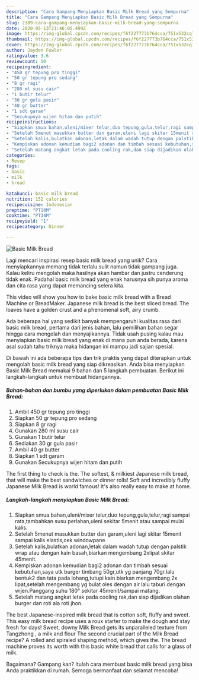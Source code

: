 ```yaml
---
description: "Cara Gampang Menyiapkan Basic Milk Bread yang Sempurna"
title: "Cara Gampang Menyiapkan Basic Milk Bread yang Sempurna"
slug: 2389-cara-gampang-menyiapkan-basic-milk-bread-yang-sempurna
date: 2020-05-13T21:46:05.499Z
image: https://img-global.cpcdn.com/recipes/f6f227773b764cca/751x532cq70/basic-milk-bread-foto-resep-utama.jpg
thumbnail: https://img-global.cpcdn.com/recipes/f6f227773b764cca/751x532cq70/basic-milk-bread-foto-resep-utama.jpg
cover: https://img-global.cpcdn.com/recipes/f6f227773b764cca/751x532cq70/basic-milk-bread-foto-resep-utama.jpg
author: Jayden Fowler
ratingvalue: 3.6
reviewcount: 10
recipeingredient:
- "450 gr tepung pro tinggi"
- "50 gr tepung pro sedang"
- "8 gr ragi"
- "280 ml susu cair"
- "1 butir telur"
- "30 gr gula pasir"
- "40 gr butter"
- "1 sdt garam"
- "Secukupnya wijen hitam dan putih"
recipeinstructions:
- "Siapkan smua bahan,uleni/mixer telur,duo tepung,gula,telur,ragi sampai rata,tambahkan susu perlahan,uleni sekitar 5menit atau sampai mulai kalis."
- "Setelah 5menut masukkan butter dan garam,uleni lagi skitar 15menit sampai kalis elastis,cek windowpane"
- "Setelah kalis,bulatkan adonan,letak dalam wadah tutup dengan palstik wrap atau dengan kain basah,biarkan mengembang 2xlipat skitar 45menit."
- "Kempiskan adonan kemudian bagi2 adonan dan timbah sesuai kebutuhan,saya utk burger timbang 50gr,utk yg panjang 70gr.lalu bentuk2 dan tata pada lohang,tutupi kain biarkan mengembang 2x lipat,setelah mengembang yg bulat oles dengan air lalu taburi dengan wijen.Panggang suhu 180° sekitar 45menit/sampai matang."
- "Setelah matang angkat letak pada cooling rak,dan siap dijadikan olahan burger dan roti ala roti jhon."
categories:
- Resep
tags:
- basic
- milk
- bread

katakunci: basic milk bread 
nutrition: 152 calories
recipecuisine: Indonesian
preptime: "PT18M"
cooktime: "PT34M"
recipeyield: "1"
recipecategory: Dinner

---
```



![Basic Milk Bread](https://img-global.cpcdn.com/recipes/f6f227773b764cca/751x532cq70/basic-milk-bread-foto-resep-utama.jpg)

Lagi mencari inspirasi resep basic milk bread yang unik? Cara menyiapkannya memang tidak terlalu sulit namun tidak gampang juga. Kalau keliru mengolah maka hasilnya akan hambar dan justru cenderung tidak enak. Padahal basic milk bread yang enak harusnya sih punya aroma dan cita rasa yang dapat memancing selera kita.

This video will show you how to bake basic milk bread with a Bread Machine or BreadMaker. Japanese milk bread is the best sliced bread. The loaves have a golden crust and a phenomenal soft, airy crumb.

Ada beberapa hal yang sedikit banyak mempengaruhi kualitas rasa dari basic milk bread, pertama dari jenis bahan, lalu pemilihan bahan segar hingga cara mengolah dan menyajikannya. Tidak usah pusing kalau mau menyiapkan basic milk bread yang enak di mana pun anda berada, karena asal sudah tahu triknya maka hidangan ini mampu jadi sajian spesial.


Di bawah ini ada beberapa tips dan trik praktis yang dapat diterapkan untuk mengolah basic milk bread yang siap dikreasikan. Anda bisa menyiapkan Basic Milk Bread memakai 9 bahan dan 5 langkah pembuatan. Berikut ini langkah-langkah untuk membuat hidangannya.

<!--inarticleads1-->

##### Bahan-bahan dan bumbu yang diperlukan dalam pembuatan Basic Milk Bread:

1. Ambil 450 gr tepung pro tinggi
1. Siapkan 50 gr tepung pro sedang
1. Siapkan 8 gr ragi
1. Gunakan 280 ml susu cair
1. Gunakan 1 butir telur
1. Sediakan 30 gr gula pasir
1. Ambil 40 gr butter
1. Siapkan 1 sdt garam
1. Gunakan Secukupnya wijen hitam dan putih


The first thing to check is the. The softest, &amp; milkiest Japanese milk bread, that will make the best sandwiches or dinner rolls! Soft and incredibly fluffy Japanese Milk Bread is world famous! It&#39;s also really easy to make at home. 

<!--inarticleads2-->

##### Langkah-langkah menyiapkan Basic Milk Bread:

1. Siapkan smua bahan,uleni/mixer telur,duo tepung,gula,telur,ragi sampai rata,tambahkan susu perlahan,uleni sekitar 5menit atau sampai mulai kalis.
1. Setelah 5menut masukkan butter dan garam,uleni lagi skitar 15menit sampai kalis elastis,cek windowpane
1. Setelah kalis,bulatkan adonan,letak dalam wadah tutup dengan palstik wrap atau dengan kain basah,biarkan mengembang 2xlipat skitar 45menit.
1. Kempiskan adonan kemudian bagi2 adonan dan timbah sesuai kebutuhan,saya utk burger timbang 50gr,utk yg panjang 70gr.lalu bentuk2 dan tata pada lohang,tutupi kain biarkan mengembang 2x lipat,setelah mengembang yg bulat oles dengan air lalu taburi dengan wijen.Panggang suhu 180° sekitar 45menit/sampai matang.
1. Setelah matang angkat letak pada cooling rak,dan siap dijadikan olahan burger dan roti ala roti jhon.


The best Japanese-inspired milk bread that is cotton soft, fluffy and sweet. This easy milk bread recipe uses a roux starter to make the dough and stay fresh for days! Sweet, downy Milk Bread gets its unparalleled texture from Tangzhong , a milk and flour The second crucial part of the Milk Bread recipe? A rolled and spiraled shaping method, which gives the. The bread machine proves its worth with this basic white bread that calls for a glass of milk. 

Bagaimana? Gampang kan? Itulah cara membuat basic milk bread yang bisa Anda praktikkan di rumah. Semoga bermanfaat dan selamat mencoba!
